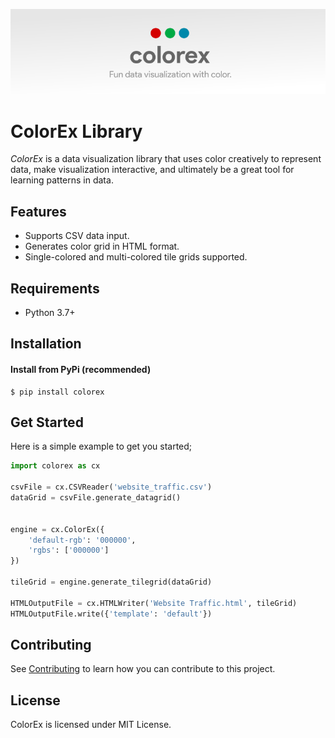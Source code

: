 ![ColorEx](header.png)
# ColorEx Library

*ColorEx* is a data visualization library that uses color creatively to represent data, make visualization interactive, and ultimately be a great tool for learning patterns in data.

## Features

- Supports CSV data input.
- Generates color grid in HTML format.
- Single-colored and multi-colored tile grids supported.


## Requirements

- Python 3.7+

## Installation

#### Install from PyPi (recommended)

```shell
$ pip install colorex
```



## Get Started

Here is a simple example to get you started;

```python
import colorex as cx

csvFile = cx.CSVReader('website_traffic.csv')
dataGrid = csvFile.generate_datagrid()


engine = cx.ColorEx({
    'default-rgb': '000000',
    'rgbs': ['000000']
})

tileGrid = engine.generate_tilegrid(dataGrid)

HTMLOutputFile = cx.HTMLWriter('Website Traffic.html', tileGrid)
HTMLOutputFile.write({'template': 'default'})

```



## Contributing

See [Contributing](CONTRIBUTING.md) to learn how you can contribute to this project.

## License

ColorEx is licensed under MIT License.